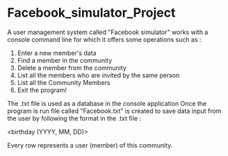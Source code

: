 # Facebook_simulator_Project
A user management system called "Facebook simulator" works with a console command line for which it offers some operations such as :

1. Enter a new member's data
2. Find a member in the community
3. Delete a member from the community
4. List all the members who are invited by the same person
5. List all the Community Members
6. Exit the program!

The .txt file is used as a database in the console application
Once the program is run file called "Facebook.txt" is created to save data input from the user by following the format in the .txt file :

<Name> <surename> <nickname> <birthplace> <birthday (YYYY, MM, DD)> <Inviter>


Every row represents a user (member) of this community.
